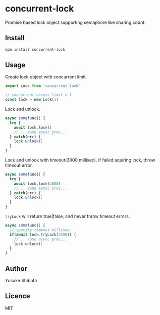 # concurrent-lock

Promise based lock object supporting semaphore like sharing count.

## Install

```sh
npm install concurrent-lock
```

## Usage

Create lock object with concurrent limit.
```js
import Lock from 'concurrent-lock'

// concurrent access limit = 1
const lock = new Lock(1)
```

Lock and unlock.
```js
async somefunc() {
  try {
    await lock.lock()
    // ...some async proc...
  } catch(err) {
    lock.unlock()
  }
}
```

Lock and unlock with timeout(3000 millisec).
If failed aquiring lock, throw timeout error.
```js
async somefunc() {
  try {
    await lock.lock(3000)
    // ...some async proc...
  } catch(err) {
    lock.unlock()
  }
}
```

`tryLock` will return true|false, and never throw timeout errors.
```js
async somefunc() {
  // specify timeout millisec.
  if(await lock.tryLock(2000)) {
    // ...some async proc...
    lock.unlock()
  }
}
```

## Author

Yusuke Shibata

## Licence

MIT
